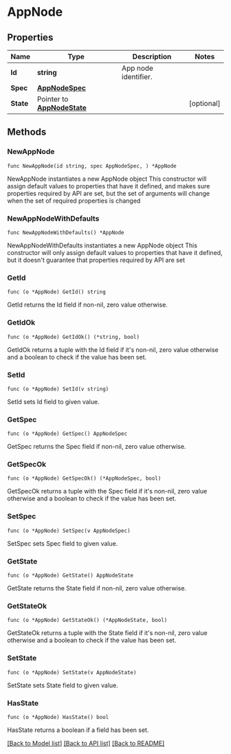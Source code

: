 # AppNode

## Properties

Name | Type | Description | Notes
------------ | ------------- | ------------- | -------------
**Id** | **string** | App node identifier. | 
**Spec** | [**AppNodeSpec**](AppNodeSpec.md) |  | 
**State** | Pointer to [**AppNodeState**](AppNodeState.md) |  | [optional] 

## Methods

### NewAppNode

`func NewAppNode(id string, spec AppNodeSpec, ) *AppNode`

NewAppNode instantiates a new AppNode object
This constructor will assign default values to properties that have it defined,
and makes sure properties required by API are set, but the set of arguments
will change when the set of required properties is changed

### NewAppNodeWithDefaults

`func NewAppNodeWithDefaults() *AppNode`

NewAppNodeWithDefaults instantiates a new AppNode object
This constructor will only assign default values to properties that have it defined,
but it doesn't guarantee that properties required by API are set

### GetId

`func (o *AppNode) GetId() string`

GetId returns the Id field if non-nil, zero value otherwise.

### GetIdOk

`func (o *AppNode) GetIdOk() (*string, bool)`

GetIdOk returns a tuple with the Id field if it's non-nil, zero value otherwise
and a boolean to check if the value has been set.

### SetId

`func (o *AppNode) SetId(v string)`

SetId sets Id field to given value.


### GetSpec

`func (o *AppNode) GetSpec() AppNodeSpec`

GetSpec returns the Spec field if non-nil, zero value otherwise.

### GetSpecOk

`func (o *AppNode) GetSpecOk() (*AppNodeSpec, bool)`

GetSpecOk returns a tuple with the Spec field if it's non-nil, zero value otherwise
and a boolean to check if the value has been set.

### SetSpec

`func (o *AppNode) SetSpec(v AppNodeSpec)`

SetSpec sets Spec field to given value.


### GetState

`func (o *AppNode) GetState() AppNodeState`

GetState returns the State field if non-nil, zero value otherwise.

### GetStateOk

`func (o *AppNode) GetStateOk() (*AppNodeState, bool)`

GetStateOk returns a tuple with the State field if it's non-nil, zero value otherwise
and a boolean to check if the value has been set.

### SetState

`func (o *AppNode) SetState(v AppNodeState)`

SetState sets State field to given value.

### HasState

`func (o *AppNode) HasState() bool`

HasState returns a boolean if a field has been set.


[[Back to Model list]](../README.md#documentation-for-models) [[Back to API list]](../README.md#documentation-for-api-endpoints) [[Back to README]](../README.md)


